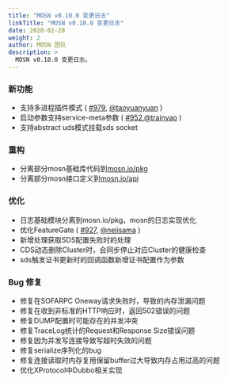 ```yaml
---
title: "MOSN v0.10.0 变更日志"
linkTitle: "MOSN v0.10.0 变更日志"
date: 2020-02-28
weight: 2
author: MOSN 团队
description: >
  MOSN v0.10.0 变更日志。
---
```


### 新功能

- 支持多进程插件模式 ( [#979](https://github.com/mosn/mosn/pull/979), [@taoyuanyuan](https://github.com/taoyuanyuan) )
- 启动参数支持service-meta参数 ( [#952](https://github.com/mosn/mosn/pull/952),[@trainyao](https://github.com/trainyao) )
- 支持abstract uds模式挂载sds socket

### 重构

- 分离部分mosn基础库代码到[mosn.io/pkg](github.com/mosn/pkg)
- 分离部分mosn接口定义到[mosn.io/api](github.com/mosn/api)

### 优化

- 日志基础模块分离到mosn.io/pkg，mosn的日志实现优化
- 优化FeatureGate ( [#927](https://github.com/mosn/mosn/pull/927), [@nejisama](https://github.com/nejisama) )
- 新增处理获取SDS配置失败时的处理
- CDS动态删除Cluster时，会同步停止对应Cluster的健康检查
- sds触发证书更新时的回调函数新增证书配置作为参数

### Bug 修复

- 修复在SOFARPC Oneway请求失败时，导致的内存泄漏问题
- 修复在收到非标准的HTTP响应时，返回502错误的问题
- 修复DUMP配置时可能存在的并发冲突
- 修复TraceLog统计的Request和Response Size错误问题
- 修复因为并发写连接导致写超时失效的问题
- 修复serialize序列化的bug 
- 修复连接读取时内存复用保留buffer过大导致内存占用过高的问题
- 优化XProtocol中Dubbo相关实现

